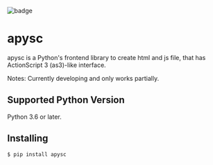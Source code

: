 ![badge](https://img.shields.io/endpoint?url=https://gist.githubusercontent.com/github.com/6e9f71308d76cbb5d2f420ba8ef338e92f17a751/raw/coverage_badge.json)

# apysc

apysc is a Python's frontend library to create html and js file, that has ActionScript 3 (as3)-like interface.

Notes: Currently developing and only works partially.

## Supported Python Version

Python 3.6 or later.

## Installing

```
$ pip install apysc
```
